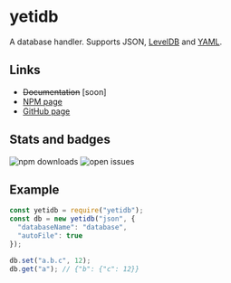 # yetidb

A database handler. Supports JSON, [LevelDB](https://npmjs.com/package/level) and [YAML](https://npmjs.com/package/yaml).

## Links

+ ~~Documentation~~ \[soon\]
+ [NPM page](https.//npmjs.com/package/yetidb)
+ [GitHub page](https://github.com/imacar/yetidb)

## Stats and badges

![npm downloads](https://img.shields.io/npm/dt/yetidb) ![open issues](https://img.shields.io/github/issues-raw/imacar/yetidb)

## Example

```js
const yetidb = require("yetidb");
const db = new yetidb("json", {
  "databaseName": "database",
  "autoFile": true
});

db.set("a.b.c", 12);
db.get("a"); // {"b": {"c": 12}}
```
